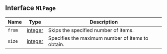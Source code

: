 ## Interface `MlPage`

| Name | Type | Description |
| - | - | - |
| `from` | [integer](./integer.md) | Skips the specified number of items. |
| `size` | [integer](./integer.md) | Specifies the maximum number of items to obtain. |
